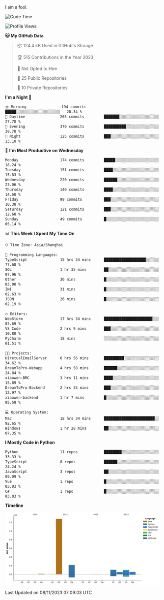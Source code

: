 I am a fool.

<!--START_SECTION:waka-->
![Code Time](http://img.shields.io/badge/Code%20Time-858%20hrs%2012%20mins-blue)

![Profile Views](http://img.shields.io/badge/Profile%20Views-4-blue)

**🐱 My GitHub Data** 

> 📦 124.4 kB Used in GitHub's Storage 
 > 
> 🏆 515 Contributions in the Year 2023
 > 
> 🚫 Not Opted to Hire
 > 
> 📜 25 Public Repositories 
 > 
> 🔑 10 Private Repositories 
 > 
**I'm a Night 🦉** 

```text
🌞 Morning                194 commits         █████░░░░░░░░░░░░░░░░░░░░   20.34 % 
🌆 Daytime                265 commits         ███████░░░░░░░░░░░░░░░░░░   27.78 % 
🌃 Evening                370 commits         ██████████░░░░░░░░░░░░░░░   38.78 % 
🌙 Night                  125 commits         ███░░░░░░░░░░░░░░░░░░░░░░   13.10 % 
```
📅 **I'm Most Productive on Wednesday** 

```text
Monday                   174 commits         █████░░░░░░░░░░░░░░░░░░░░   18.24 % 
Tuesday                  151 commits         ████░░░░░░░░░░░░░░░░░░░░░   15.83 % 
Wednesday                220 commits         ██████░░░░░░░░░░░░░░░░░░░   23.06 % 
Thursday                 140 commits         ████░░░░░░░░░░░░░░░░░░░░░   14.68 % 
Friday                   99 commits          ███░░░░░░░░░░░░░░░░░░░░░░   10.38 % 
Saturday                 121 commits         ███░░░░░░░░░░░░░░░░░░░░░░   12.68 % 
Sunday                   49 commits          █░░░░░░░░░░░░░░░░░░░░░░░░   05.14 % 
```


📊 **This Week I Spent My Time On** 

```text
🕑︎ Time Zone: Asia/Shanghai

💬 Programming Languages: 
TypeScript               15 hrs 34 mins      ███████████████████░░░░░░   77.68 % 
SQL                      1 hr 35 mins        ██░░░░░░░░░░░░░░░░░░░░░░░   07.96 % 
Other                    36 mins             █░░░░░░░░░░░░░░░░░░░░░░░░   03.00 % 
INI                      31 mins             █░░░░░░░░░░░░░░░░░░░░░░░░   02.63 % 
JSON                     26 mins             █░░░░░░░░░░░░░░░░░░░░░░░░   02.19 % 

🔥 Editors: 
WebStorm                 17 hrs 34 mins      ██████████████████████░░░   87.69 % 
VS Code                  2 hrs 9 mins        ███░░░░░░░░░░░░░░░░░░░░░░   10.80 % 
PyCharm                  18 mins             ░░░░░░░░░░░░░░░░░░░░░░░░░   01.51 % 

🐱‍💻 Projects: 
HiretualEmailServer      6 hrs 56 mins       █████████░░░░░░░░░░░░░░░░   34.62 % 
DreamToPro-Webapp        4 hrs 58 mins       ██████░░░░░░░░░░░░░░░░░░░   24.84 % 
xiaowen-BMC              3 hrs 11 mins       ████░░░░░░░░░░░░░░░░░░░░░   15.89 % 
DreamToPro-Backend       2 hrs 35 mins       ███░░░░░░░░░░░░░░░░░░░░░░   12.97 % 
xiaowen-backend          1 hr 7 mins         █░░░░░░░░░░░░░░░░░░░░░░░░   05.59 % 

💻 Operating System: 
Mac                      18 hrs 34 mins      ███████████████████████░░   92.65 % 
Windows                  1 hr 28 mins        ██░░░░░░░░░░░░░░░░░░░░░░░   07.35 % 
```

**I Mostly Code in Python** 

```text
Python                   11 repos            ████████░░░░░░░░░░░░░░░░░   33.33 % 
TypeScript               8 repos             ██████░░░░░░░░░░░░░░░░░░░   24.24 % 
JavaScript               3 repos             ██░░░░░░░░░░░░░░░░░░░░░░░   09.09 % 
Vue                      1 repo              █░░░░░░░░░░░░░░░░░░░░░░░░   03.03 % 
C#                       1 repo              █░░░░░░░░░░░░░░░░░░░░░░░░   03.03 % 
```



**Timeline**

![Lines of Code chart](https://raw.githubusercontent.com/VeejaLiu/VeejaLiu/master/assets/bar_graph.png)


 Last Updated on 08/11/2023 07:09:03 UTC
<!--END_SECTION:waka-->
